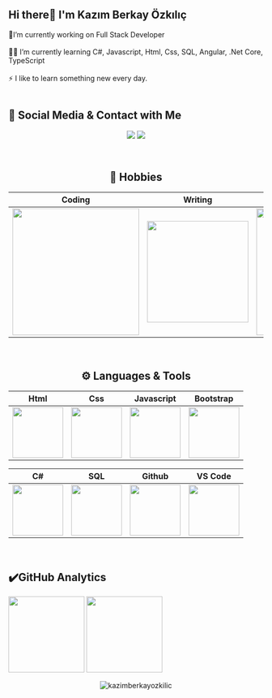 ##      Hi there👋  I'm Kazım Berkay Özkılıç

🔭I’m currently working on Full Stack Developer</br></br>👩‍💻 I’m currently learning C#, Javascript, Html, Css, SQL, Angular, .Net Core, TypeScript </br></br>⚡ I like to learn something new every day.</br></br>

## 💬  Social Media & Contact with Me
<p align="center">
 <a target="_blank" href="https://www.linkedin.com/in/kazimberkayozkilic/"><img src="https://img.shields.io/badge/LinkedIn-0077B5?style=for-the-badge&logo=linkedin&logoColor=white"></a>
 <a target="_blank" href="mailto:kazimberkayozkilic@gmail.com"><img src="https://img.shields.io/badge/Gmail-D14836?style=for-the-badge&logo=gmail&logoColor=white"></a>
</p>

</br>
<div align="center">
 
## 🚀  Hobbies 

|Coding|Writing|Reading|
|:-:|:-:|:-:|
|<img style="width: 250px" src="https://media.giphy.com/media/Y4ak9Ki2GZCbJxAnJD/giphy.gif">|<img style="width: 200px" src="https://media.giphy.com/media/YHpmahJgMjxL6S29Au/giphy.gif">|  <img style="width: 250px" src="https://media.giphy.com/media/NFA61GS9qKZ68/giphy.gif">|
</br>

## ⚙️ Languages & Tools 

|Html|Css|Javascript|Bootstrap
|:-:|:-:|:-:|:-:|
|<img style="width: 100px" src="https://media.giphy.com/media/QssGEmpkyEOhBCb7e1/giphy.gif">|<img style="width: 100px" src="https://media.giphy.com/media/CEHtFH3rJ6xdhBUKIT/giphy.gif">|<img style="width: 100px" src="https://media.giphy.com/media/ln7z2eWriiQAllfVcn/giphy.gif">|<img style="width: 100px" src="https://getbootstrap.com/docs/4.6/assets/brand/bootstrap-social-logo.png">|

|C#|SQL|Github|VS Code
|:-:|:-:|:-:|:-:|
|<img style="width: 100px" src="https://mir-s3-cdn-cf.behance.net/project_modules/max_1200/622ca052071761.59034e74abb36.gif">|<img style="width: 100px" src="https://media1.giphy.com/media/EK5nB6wQKKN86j7GWx/giphy.gif?cid=790b76113fd65a9386daf6b2bd86487884627fdfdf1a597a&rid=giphy.gif&ct=s">|<img style="width: 100px" src="https://media.giphy.com/media/KzJkzjggfGN5Py6nkT/giphy.gif">|<img style="width: 100px" src="https://media.giphy.com/media/IdyAQJVN2kVPNUrojM/giphy.gif">|
</br>
</div>


## ✔️GitHub Analytics

<p align="left" >
<a href="https://github.com/kazimberkayozkilic">
 <img height="150em" align:"center"  src="https://github-readme-stats-eight-theta.vercel.app/api?username=kazimberkayozkilic&show_icons=true&theme=algolia&include_all_commits=true&count_private=true"/></a>
  <a href="https://github.com/kazimberkayozkilic"><img height="150em" align:"center" src="https://github-readme-stats-eight-theta.vercel.app/api/top-langs/?username=kazimberkayozkilic&layout=compact&langs_count=8&theme=algolia"/>
</a>
</p>

<p align="center"> <img src="https://komarev.com/ghpvc/?username=kazimberkayozkilic&label=Profile%20views&color=0e75b6&style=flat" alt="kazimberkayozkilic" /></p>
